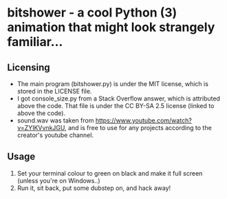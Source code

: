 # bitshower - a cool Python (3) animation that might look strangely familiar...

Licensing
---------

* The main program (bitshower.py) is under the MIT license, which is stored in the LICENSE file.
* I got console_size.py from a Stack Overflow answer, which is attributed above the code. That file is under the CC BY-SA 2.5 license (linked to above the code).
* sound.wav was taken from https://www.youtube.com/watch?v=ZYIKVvnkJGU, and is free to use for any projects according to the creator's youtube channel.

Usage
-----

1. Set your terminal colour to green on black and make it full screen (unless you're on Windows..)
2. Run it, sit back, put some dubstep on, and hack away!
